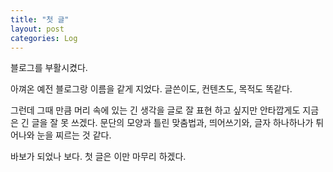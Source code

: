 ```yaml
---
title: "첫 글"
layout: post
categories: Log
---
```


블로그를 부활시켰다. 

아껴온 예전 블로그랑 이름을 같게 지었다. 글쓴이도, 컨텐츠도, 목적도 똑같다. 

그런데 그때 만큼 머리 속에 있는 긴 생각을 글로 잘 표현 하고 싶지만 안타깝게도 지금은 긴 글을 잘 못 쓰겠다. 문단의 모양과 틀린 맞춤법과, 띄어쓰기와, 글자 하나하나가 튀어나와 눈을 찌르는 것 같다.   

바보가 되었나 보다. 첫 글은 이만 마무리 하겠다. 


